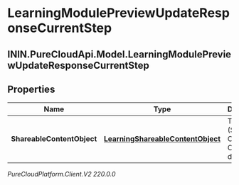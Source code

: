 # LearningModulePreviewUpdateResponseCurrentStep

## ININ.PureCloudApi.Model.LearningModulePreviewUpdateResponseCurrentStep

## Properties

|Name | Type | Description | Notes|
|------------ | ------------- | ------------- | -------------|
| **ShareableContentObject** | [**LearningShareableContentObject**](LearningShareableContentObject) | The SCO (Shareable Content Object) data | [optional] |



_PureCloudPlatform.Client.V2 220.0.0_
